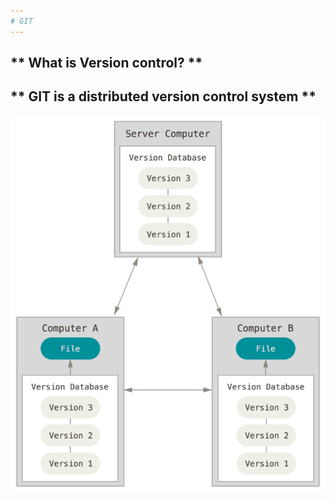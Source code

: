 ```yaml
---
# GIT
---
```

** What is Version control? **
---
** GIT is a distributed version control system **
---
![Logo](assets/git_distributed_vcs.png)

